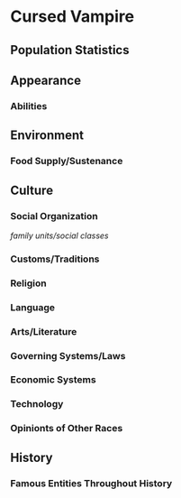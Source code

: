# Cursed Vampire

## Population Statistics

## Appearance

### Abilities

## Environment

### Food Supply/Sustenance

## Culture

### Social Organization

_family units/social classes_

### Customs/Traditions

### Religion

### Language

### Arts/Literature

### Governing Systems/Laws

### Economic Systems

### Technology

### Opinionts of Other Races

## History

### Famous Entities Throughout History
